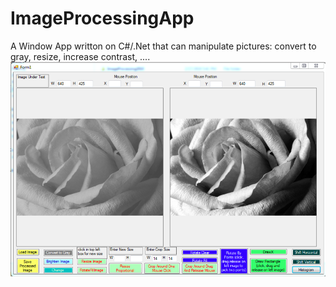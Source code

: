 # ImageProcessingApp
A Window App writton on C#/.Net that can manipulate pictures: convert to gray, resize, increase contrast, ....
![Screenshot](Picture1.png)
